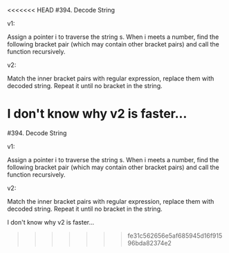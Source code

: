 <<<<<<< HEAD
#394. Decode String

v1:

Assign a pointer i to traverse the string s. When i meets a number, find the following bracket pair (which may contain other bracket pairs) and call the function recursively.

v2:

Match the inner bracket pairs with regular expression, replace them with decoded string. Repeat it until no bracket in the string.

I don't know why v2 is faster...
=======
#394. Decode String

v1:

Assign a pointer i to traverse the string s. When i meets a number, find the following bracket pair (which may contain other bracket pairs) and call the function recursively.

v2:

Match the inner bracket pairs with regular expression, replace them with decoded string. Repeat it until no bracket in the string.

I don't know why v2 is faster...
>>>>>>> fe31c562656e5af685945d16f91596bda82374e2
